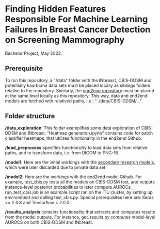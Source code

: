 # Finding Hidden Features Responsible For Machine Learning Failures In Breast Cancer Detection on Screening Mammography

Bachelor Project, May 2022.

## Prerequisite

To run this repository, a "/data" folder with the INbreast, CBIS-DDSM and potentially kau-bcmd data sets must be placed locally as siblings folders relative to the repository. Similarly, the [end2end repository](https://github.com/lishen/end2end-all-conv) must be placed at the same level locally as this repository. This way, data and end2end models are fetched with relatived paths, i.e.: "../data/CBIS-DDSM/...".

## Folder structure

**/data_exploration**: This folder exemplifies some data exploration of CBIS-DDSM and INbreast. "Heatmap generation.ipynb" contains code for patch classifier heatmaps, that utilizes functionality in the end2end Github.

**/load_preprocess** specifies functionality to load data sets from relative paths, and to transform data, i.e. from DICOM to PNG-16.

**/model1**: Here are the initial workings with the [secondary research models](https://github.com/nyukat/breast_cancer_classifier), which were later discarded due to private data set.

**/model2**: Here are the workings with the end2end model Github. For example, test_cbis.py tests all the models on CBIS-DDSM test, and outputs instance-level posterior probabilities to later compute AUROCs. run_test_cbis.job is an example script ran on the ITU cluster, by setting up environment and calling test_cbis.py. Special prerequisites here are: Keras <= 2.0.8 and Tensorflow < 2.0.0.

**/results_analysis** contains functionality that extracts and computes results from the model outputs. For instance, get_results.py computes model-level AUROCS on both CBIS-DDSM and INbreast.




